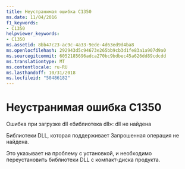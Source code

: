 ```yaml
---
title: Неустранимая ошибка C1350
ms.date: 11/04/2016
f1_keywords:
- C1350
helpviewer_keywords:
- C1350
ms.assetid: 8bb47c23-ac9c-4a33-9ede-4d63ed9d4ba8
ms.openlocfilehash: 292943d5c94673e265bb9cb3d1fe83a1a907d9a0
ms.sourcegitcommit: 6052185696adca270bc9bdbec45a626dd89cdcdd
ms.translationtype: MT
ms.contentlocale: ru-RU
ms.lasthandoff: 10/31/2018
ms.locfileid: "50486182"
---
```

# <a name="fatal-error-c1350"></a>Неустранимая ошибка C1350

Ошибка при загрузке dll «библиотека dll»: dll не найдена

Библиотеки DLL, которая поддерживает Запрошенная операция не найдена.

Это указывает на проблему с установкой, и необходимо переустановить библиотеки DLL с компакт-диска продукта.